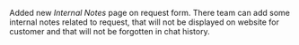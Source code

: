 Added new *Internal Notes* page on request form.
There team can add some internal notes related to request,
that will not be displayed on website for customer and
that will not be forgotten in chat history.

